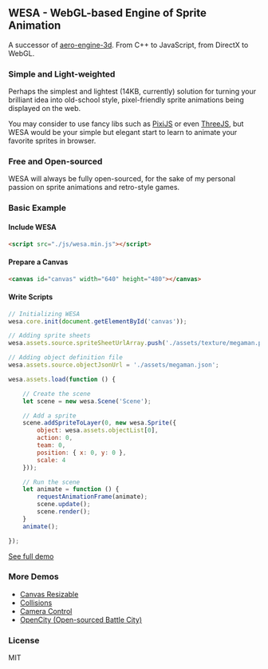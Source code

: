 WESA - WebGL-based Engine of Sprite Animation
-----------------------------------------------

A successor of [aero-engine-3d](https://github.com/mriiiron/aero-engine-d3d). From C++ to JavaScript, from DirectX to WebGL.

### Simple and Light-weighted

Perhaps the simplest and lightest (14KB, currently) solution for turning your brilliant idea into old-school style, pixel-friendly sprite animations being displayed on the web.

You may consider to use fancy libs such as [PixiJS](http://www.pixijs.com) or even [ThreeJS](https://threejs.org), but WESA would be your simple but elegant start to learn to animate your favorite sprites in browser.

### Free and Open-sourced

WESA will always be fully open-sourced, for the sake of my personal passion on sprite animations and retro-style games.

### Basic Example

#### Include WESA

```html
<script src="./js/wesa.min.js"></script>
```

#### Prepare a Canvas

```html
<canvas id="canvas" width="640" height="480"></canvas>
```

#### Write Scripts

```javascript
// Initializing WESA
wesa.core.init(document.getElementById('canvas'));

// Adding sprite sheets
wesa.assets.source.spriteSheetUrlArray.push('./assets/texture/megaman.png');

// Adding object definition file
wesa.assets.source.objectJsonUrl = './assets/megaman.json';

wesa.assets.load(function () {

    // Create the scene
    let scene = new wesa.Scene('Scene');

    // Add a sprite
    scene.addSpriteToLayer(0, new wesa.Sprite({
        object: wesa.assets.objectList[0],
        action: 0,
        team: 0,
        position: { x: 0, y: 0 },
        scale: 4
    }));

    // Run the scene
    let animate = function () {
        requestAnimationFrame(animate);
        scene.update();
        scene.render();
    }
    animate();

});
```

[See full demo](http://caiyi.us/wesa)

### More Demos

* [Canvas Resizable](http://caiyi.us/wesa/demo/#1.resize.html)
* [Collisions](http://caiyi.us/wesa/demo/#2.collision.html)
* [Camera Control](http://caiyi.us/wesa/demo/#3.camera.html)
* [OpenCity (Open-sourced Battle City)](http://caiyi.us/wesa/demo/#opencity/index.html)

### License

MIT
